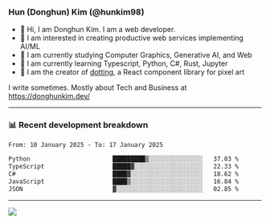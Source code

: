 ### Hun (Donghun) Kim (@hunkim98)

- 👋 Hi, I am Donghun Kim. I am a web developer. 
- 🤔 I am interested in creating productive web services implementing AI/ML
- 🔭 I am currently studying Computer Graphics, Generative AI, and Web 
- 🌱 I am currently learning Typescript, Python, C#, Rust, Jupyter
- 🎨 I am the creator of [dotting](https://github.com/hunkim98/dotting), a React component library for pixel art

I write sometimes. Mostly about Tech and Business at https://donghunkim.dev/

---
### 📊 Recent development breakdown
<!--START_SECTION:waka-->

```txt
From: 10 January 2025 - To: 17 January 2025

Python                       █████████▒░░░░░░░░░░░░░░░   37.03 %
TypeScript                   █████▓░░░░░░░░░░░░░░░░░░░   22.33 %
C#                           ████▓░░░░░░░░░░░░░░░░░░░░   18.62 %
JavaScript                   ████▒░░░░░░░░░░░░░░░░░░░░   16.84 %
JSON                         ▓░░░░░░░░░░░░░░░░░░░░░░░░   02.85 %
```

<!--END_SECTION:waka-->
---

<!-- <div align='center'> -->
  <img align="center" src="https://github-readme-stats.vercel.app/api?username=hunkim98&theme=dark&show_icons=true"/>
<!-- </div> -->
<!--
**hunkim98/hunkim98** is a ✨ _special_ ✨ repository because its `README.md` (this file) appears on your GitHub profile.

Here are some ideas to get you started:

- 🔭 I’m currently working on ...
- 🌱 I’m currently learning ...
- 👯 I’m looking to collaborate on ...
- 🤔 I’m looking for help with ...
- 💬 Ask me about ...
- 📫 How to reach me: ...
- 😄 Pronouns: ...
- ⚡ Fun fact: ...
-->
